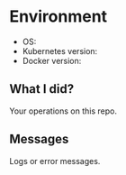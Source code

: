 # Environment

- OS:
- Kubernetes version:
- Docker version:

## What I did?

Your operations on this repo.

## Messages

Logs or error messages.
